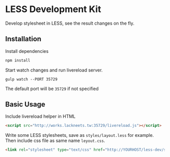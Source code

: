 # LESS Development Kit

Develop stylesheet in LESS, see the result changes on the fly.
 
## Installation

Install dependencies

```bash
npm install
```

Start watch changes and run livereload server.

```
gulp watch --PORT 35729
```

The default port will be `35729` if not specified


## Basic Usage

Include livereload helper in HTML

```html
<script src="http://works.lackneets.tw:35729/livereload.js"></script>
```

Write some LESS stylesheets, save as `styles/layout.less` for example. Then include css file as same name `leyout.css`. 

```html
<link rel="stylesheet" type="text/css" href="http://YOURHOST/less-dev/styles/layout.css">
```